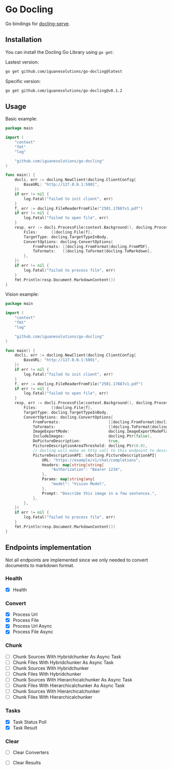 # Go Docling

Go bindings for [docling-serve](https://github.com/docling-project/docling-serve).

## Installation

You can install the Docling Go Library using `go get`:

Lastest version:

```sh
go get github.com/iguanesolutions/go-docling@latest
```

Specific version:

```sh
go get github.com/iguanesolutions/go-docling@v0.1.2
```

## Usage

Basic example:

```go
package main

import (
	"context"
	"fmt"
	"log"

	"github.com/iguanesolutions/go-docling"
)

func main() {
	docli, err := docling.NewClient(docling.ClientConfig{
		BaseURL: "http://127.0.0.1:5001",
	})
	if err != nil {
		log.Fatal("failed to init client", err)
	}
	f, err := docling.FileReaderFromFile("2501.17887v1.pdf")
	if err != nil {
		log.Fatal("failed to open file", err)
	}
	resp, err := docli.ProcessFile(context.Background(), docling.ProcessFileRequest{
		Files:      []docling.File{f},
		TargetType: docling.TargetTypeInBody,
		ConvertOptions: docling.ConvertOptions{
			FromFormats: []docling.FromFormat{docling.FromPDF},
			ToFormats:   []docling.ToFormat{docling.ToMarkdown},
		},
	})
	if err != nil {
		log.Fatal("failed to process file", err)
	}
	fmt.Println(resp.Document.MarkdownContent())
}
```

Vision example:

```go
package main

import (
	"context"
	"fmt"
	"log"

	"github.com/iguanesolutions/go-docling"
)

func main() {
	docli, err := docling.NewClient(docling.ClientConfig{
		BaseURL: "http://127.0.0.1:5001",
	})
	if err != nil {
		log.Fatal("failed to init client", err)
	}
	f, err := docling.FileReaderFromFile("2501.17887v1.pdf")
	if err != nil {
		log.Fatal("failed to open file", err)
	}
	resp, err := docli.ProcessFile(context.Background(), docling.ProcessFileRequest{
		Files:      []docling.File{f},
		TargetType: docling.TargetTypeInBody,
		ConvertOptions: docling.ConvertOptions{
			FromFormats:                     []docling.FromFormat{docling.FromPDF},
			ToFormats:                       []docling.ToFormat{docling.ToMarkdown},
			ImageExportMode:                 docling.ImageExportModePlaceholder,
			IncludeImages:                   docling.Ptr(false),
			DoPictureDescription:            true,
			PictureDescriptionAreaThreshold: docling.Ptr(0.0),
			// docling will make an http call to this endpoint to describe each image in the document
			PictureDescriptionAPI: &docling.PictureDescriptionAPI{
				URL: "https://example/v1/chat/completions",
				Headers: map[string]string{
					"Authorization": "Bearer 1234",
				},
				Params: map[string]any{
					"model": "Vision Model",
				},
				Prompt: "Describe this image in a few sentences.",
			},
		},
	})
	if err != nil {
		log.Fatal("failed to process file", err)
	}
	fmt.Println(resp.Document.MarkdownContent())
}
```

## Endpoints implementation

Not all endpoints are implemented since we only needed to convert documents to markdown format.

### Health

- [x] Health

### Convert

- [x] Process Url
- [x] Process File
- [x] Process Url Async
- [x] Process File Async

### Chunk

- [ ] Chunk Sources With Hybridchunker As Async Task
- [ ] Chunk Files With Hybridchunker As Async Task
- [ ] Chunk Sources With Hybridchunker
- [ ] Chunk Files With Hybridchunker
- [ ] Chunk Sources With Hierarchicalchunker As Async Task
- [ ] Chunk Files With Hierarchicalchunker As Async Task
- [ ] Chunk Sources With Hierarchicalchunker
- [ ] Chunk Files With Hierarchicalchunker

### Tasks

- [x] Task Status Poll
- [x] Task Result

### Clear

- [ ] Clear Converters
- [ ] Clear Results

